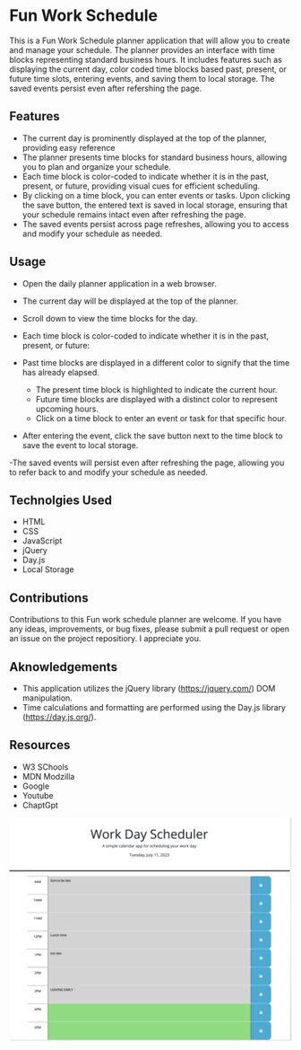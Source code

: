 # Fun Work Schedule

This is a Fun Work Schedule planner application that will allow you to create and manage your schedule. The planner provides an interface with time blocks representing standard business hours. It includes features such as displaying the current day, color coded time blocks based past, present, or future time slots, entering events, and saving them to local storage. The saved events persist even after refershing the page. 

## Features

- The current day is prominently displayed at the top of the planner, providing easy reference
- The planner presents time blocks for standard business hours, allowing you to plan and organize your schedule.
- Each time block is color-coded to indicate whether it is in the past, present, or future, providing visual cues for efficient scheduling.
-  By clicking on a time block, you can enter events or tasks. Upon clicking the save button, the entered text is saved in local storage, ensuring that your schedule remains intact even after refreshing the page.
- The saved events persist across page refreshes, allowing you to access and modify your schedule as needed.

## Usage

- Open the daily planner application in a web browser.

- The current day will be displayed at the top of the planner.

- Scroll down to view the time blocks for the day.

- Each time block is color-coded to indicate whether it is in the past, present, or future:

- Past time blocks are displayed in a different color to signify that the time has already elapsed.
     - The present time block is highlighted to indicate the current hour.
     - Future time blocks are displayed with a distinct color to represent upcoming hours.
     - Click on a time block to enter an event or task for that specific hour.

- After entering the event, click the save button next to the time block to save the event to local storage.

 -The saved events will persist even after refreshing the page, allowing you to refer back to and modify your schedule as needed.

## Technolgies Used

- HTML
- CSS
- JavaScript
- jQuery
- Day.js
- Local Storage


## Contributions

Contributions to this Fun work schedule planner are welcome. If you have any ideas, improvements, or bug fixes, please submit a pull request or open an issue on the project repositiory. I appreciate you.

## Aknowledgements 

- This application utilizes the jQuery library (https://jquery.com/) DOM manipulation.
- Time calculations and formatting are performed using the Day.js library (https://day.js.org/).

## Resources

- W3 SChools
- MDN Modzilla
- Google
- Youtube
- ChaptGpt 


![Alt text](<Screenshot 2023-07-11 at 4.17.17 PM.png>)